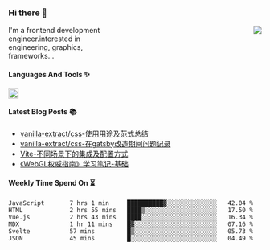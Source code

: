 <!--
**zhaohuanyuu/zhaohuanyuu** is a ✨ _special_ ✨ repository because its `README.md` (this file) appears on your GitHub profile.
-->

### Hi there 👋

<picture>
  <source media="(prefers-color-scheme: dark)" srcset="https://github-readme-stats.vercel.app/api?username=zhaohuanyuu&count_private=true&show_icons=true&theme=city_lights&hide_title=true">
  <img align="right" src="https://github-readme-stats.vercel.app/api?username=zhaohuanyuu&count_private=true&show_icons=true&hide_title=true">
</picture>

<p align="left" style="width:40%">I'm a frontend development engineer.interested in engineering, graphics, frameworks...</p>

#### Languages And Tools ✨

<img align="left" height="20" src="https://skillicons.dev/icons?i=js,ts,nodejs,react,vue,gatsby,materialui,graphql,nestjs,electron,flutter" />

</br>

#### Latest Blog Posts 📚
<!-- BLOG-POST-LIST:START -->
- [vanilla-extract/css-使用用途及范式总结](https://zhy.gatsbyjs.io/blog/vanilla-usage)
- [vanilla-extract/css-在gatsby改造期间问题记录](https://zhy.gatsbyjs.io/blog/vanilla-order-conflict)
- [Vite-不同场景下的集成及配置方式](https://zhy.gatsbyjs.io/blog/vite-integrations)
- [《WebGL权威指南》学习笔记-基础](https://zhy.gatsbyjs.io/blog/webgl-basic)
<!-- BLOG-POST-LIST:END -->

#### Weekly Time Spend On ⏳
<!--START_SECTION:waka-->

```text
JavaScript       7 hrs 1 min     ██████████▓░░░░░░░░░░░░░░   42.04 %
HTML             2 hrs 55 mins   ████▒░░░░░░░░░░░░░░░░░░░░   17.50 %
Vue.js           2 hrs 43 mins   ████░░░░░░░░░░░░░░░░░░░░░   16.34 %
MDX              1 hr 11 mins    █▓░░░░░░░░░░░░░░░░░░░░░░░   07.16 %
Svelte           57 mins         █▒░░░░░░░░░░░░░░░░░░░░░░░   05.73 %
JSON             45 mins         █░░░░░░░░░░░░░░░░░░░░░░░░   04.49 %
```

<!--END_SECTION:waka-->
